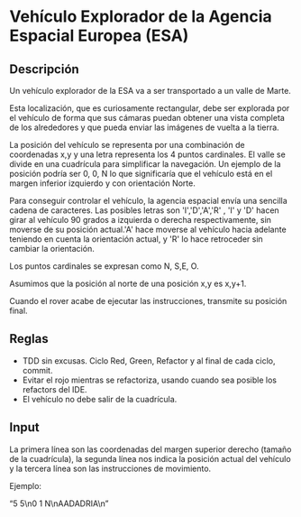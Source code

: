 # Vehículo Explorador de la Agencia Espacial Europea (ESA)

## Descripción

Un vehículo explorador de la ESA va a ser transportado a un valle de Marte.

Esta localización, que es curiosamente rectangular, debe ser explorada por el vehículo de forma que sus cámaras puedan obtener una vista completa de los alrededores y que pueda enviar las imágenes de vuelta
a la tierra.

La posición del vehículo se representa por una combinación de coordenadas x,y y una letra representa los 4 puntos cardinales. El valle se divide en una cuadrícula para simplificar la navegación. Un ejemplo de la posición podría ser 0, 0, N lo que significaría que el vehículo está en el margen inferior izquierdo y con orientación Norte.

Para conseguir controlar el vehículo, la agencia espacial envía una sencilla cadena de caracteres. Las posibles letras son 'I','D','A','R' , 'I' y 'D' hacen girar al vehículo 90 grados a izquierda o derecha respectivamente, sin moverse de su posición actual.'A' hace moverse al vehículo hacia adelante teniendo en cuenta la orientación actual, y 'R' lo hace retroceder sin cambiar la orientación.

Los puntos cardinales se expresan como N, S,E, O.

Asumimos que la posición al norte de una posición x,y es x,y+1.

Cuando el rover acabe de ejecutar las instrucciones, transmite su posición final.

## Reglas

- TDD sin excusas. Ciclo Red, Green, Refactor y al final de cada ciclo, commit.
- Evitar el rojo mientras se refactoriza, usando cuando sea posible los refactors del IDE.
- El vehículo no debe salir de la cuadrícula.

## Input

La primera línea son las coordenadas del margen superior derecho (tamaño de la cuadrícula), la segunda línea nos indica la posición actual del vehículo y la tercera línea son las instrucciones de movimiento.

Ejemplo:

“5 5\n0 1 N\nAADADRIA\n”

